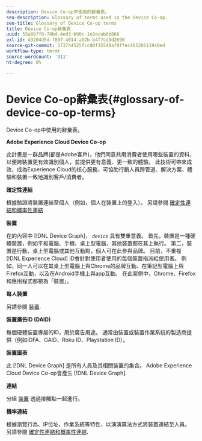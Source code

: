```yaml
---
description: Device Co-op中使用的辭彙表。
seo-description: Glossary of terms used in the Device Co-op.
seo-title: Glossary of Device Co-op terms
title: Device Co-op辭彙表
uuid: 55a8b7f0-78bd-4ed3-b90c-1e9acab6b866
exl-id: d3204d5d-f897-4014-a92b-b4f7cd3d2690
source-git-commit: 573744525fcc00f35540af9ffec46530111940ed
workflow-type: tm+mt
source-wordcount: '311'
ht-degree: 0%

---
```


# Device Co-op辭彙表{#glossary-of-device-co-op-terms}

Device Co-op中使用的辭彙表。

**Adobe Experience Cloud Device Co-op**

此計畫是一群品牌(都是Adobe客戶)，他們同意共用消費者使用哪些裝置的資料，以便跨裝置更有效識別個人，並提供更有意義、更一致的體驗。 此技術可帶來成效，成為Experience Cloud的核心服務，可協助行銷人員跨管道、解決方案、體驗和裝置一致地識別客戶/消費者。

**確定性連結**

根據驗證將裝置連結至個人（例如，個人在裝置上的登入）。 另請參閱 [確定性連結和概率性連結](processes/links.md#concept-58bb7ab25f904f5f98d645e35205c931)

**裝置**

在的內容中 [!DNL Device Graph]， *`device`* 具有雙重意義。 首先，裝置是一種硬體裝置，例如平板電腦、手機、桌上型電腦，其他裝置都在其上執行。 第二，裝置是行動、桌上型電腦或其他互動點，個人可在此參與品牌。 目前，不重複 [!DNL Experience Cloud] ID會針對使用者使用的每個裝置指派給使用者。 例如，同一人可以在其桌上型電腦上與Chrome的品牌互動、在筆記型電腦上與Firefox互動，以及在Android手機上與app互動。 在此案例中，Chrome、Firefox和應用程式都視為「裝置」。

**每人裝置**

另請參閱 [裝置](glossary.md#glossentry-5690d9a245634214b91890156e216950).

**裝置廣告ID (DAID)**

每個硬體裝置專屬的ID，用於廣告用途。 通常由裝置或裝置作業系統的製造商提供（例如IDFA、GAID、Roku ID、Playstation ID）。

**裝置圖表**

此 [!DNL Device Graph] 是所有人員及其相關裝置的集合。 Adobe Experience Cloud Device Co-op會產生 [!DNL Device Graph].

**連結**

分組 [裝置](glossary.md#glossentry-5690d9a245634214b91890156e216950) 透過接觸點一起進行。

**機率連結**

根據瀏覽行為、IP位址、作業系統等特性，以演演算法方式將裝置連結至人員。 另請參閱 [確定性連結和概率性連結](processes/links.md#concept-58bb7ab25f904f5f98d645e35205c931).
